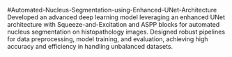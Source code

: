 #Automated-Nucleus-Segmentation-using-Enhanced-UNet-Architecture
Developed an advanced deep learning model leveraging an enhanced UNet architecture with Squeeze-and-Excitation and ASPP blocks for automated nucleus segmentation on histopathology images. Designed robust pipelines for data preprocessing, model training, and evaluation, achieving high accuracy and efficiency in handling unbalanced datasets.
